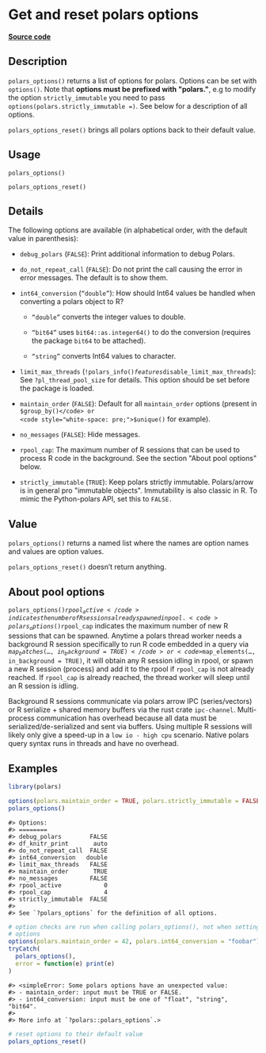 

# Get and reset polars options

[**Source code**](https://github.com/pola-rs/r-polars/tree/main/R/polars_options.R#L77)

## Description

<code>polars_options()</code> returns a list of options for polars.
Options can be set with <code>options()</code>. Note that
<strong>options must be prefixed with "polars."</strong>, e.g to modify
the option <code>strictly_immutable</code> you need to pass
<code>options(polars.strictly_immutable =)</code>. See below for a
description of all options.

<code>polars_options_reset()</code> brings all polars options back to
their default value.

## Usage

<pre><code class='language-R'>polars_options()

polars_options_reset()
</code></pre>

## Details

The following options are available (in alphabetical order, with the
default value in parenthesis):

<ul>
<li>

<code>debug_polars</code> (<code>FALSE</code>): Print additional
information to debug Polars.

</li>
<li>

<code>do_not_repeat_call</code> (<code>FALSE</code>): Do not print the
call causing the error in error messages. The default is to show them.

</li>
<li>

<code>int64_conversion</code> (<code>“double”</code>): How should Int64
values be handled when converting a polars object to R?

<ul>
<li>

<code>“double”</code> converts the integer values to double.

</li>
<li>

<code>“bit64”</code> uses <code>bit64::as.integer64()</code> to do the
conversion (requires the package <code>bit64</code> to be attached).

</li>
<li>

<code>“string”</code> converts Int64 values to character.

</li>
</ul>
</li>
<li>

<code>limit_max_threads</code>
(<code>!polars_info()$features$disable_limit_max_threads</code>): See
<code>?pl_thread_pool_size</code> for details. This option should be set
before the package is loaded.

</li>
<li>

<code>maintain_order</code> (<code>FALSE</code>): Default for all
<code>maintain_order</code> options (present in
<code style="white-space: pre;">$group_by()</code> or
<code style="white-space: pre;">$unique()</code> for example).

</li>
<li>

<code>no_messages</code> (<code>FALSE</code>): Hide messages.

</li>
<li>

<code>rpool_cap</code>: The maximum number of R sessions that can be
used to process R code in the background. See the section "About pool
options" below.

</li>
<li>

<code>strictly_immutable</code> (<code>TRUE</code>): Keep polars
strictly immutable. Polars/arrow is in general pro "immutable objects".
Immutability is also classic in R. To mimic the Python-polars API, set
this to <code>FALSE.</code>

</li>
</ul>

## Value

<code>polars_options()</code> returns a named list where the names are
option names and values are option values.

<code>polars_options_reset()</code> doesn’t return anything.

## About pool options

<code>polars_options()$rpool_active</code> indicates the number of R
sessions already spawned in pool.
<code>polars_options()$rpool_cap</code> indicates the maximum number of
new R sessions that can be spawned. Anytime a polars thread worker needs
a background R session specifically to run R code embedded in a query
via <code>$map_batches(…, in_background = TRUE)</code> or
<code>$map_elements(…, in_background = TRUE)</code>, it will obtain any
R session idling in rpool, or spawn a new R session (process) and add it
to the rpool if <code>rpool_cap</code> is not already reached. If
<code>rpool_cap</code> is already reached, the thread worker will sleep
until an R session is idling.

Background R sessions communicate via polars arrow IPC (series/vectors)
or R serialize + shared memory buffers via the rust crate
<code>ipc-channel</code>. Multi-process communication has overhead
because all data must be serialized/de-serialized and sent via buffers.
Using multiple R sessions will likely only give a speed-up in a
<code style="white-space: pre;">low io - high cpu</code> scenario.
Native polars query syntax runs in threads and have no overhead.

## Examples

``` r
library(polars)

options(polars.maintain_order = TRUE, polars.strictly_immutable = FALSE)
polars_options()
```

    #> Options:
    #> ========                         
    #> debug_polars        FALSE
    #> df_knitr_print       auto
    #> do_not_repeat_call  FALSE
    #> int64_conversion   double
    #> limit_max_threads   FALSE
    #> maintain_order       TRUE
    #> no_messages         FALSE
    #> rpool_active            0
    #> rpool_cap               4
    #> strictly_immutable  FALSE
    #> 
    #> See `?polars_options` for the definition of all options.

``` r
# option checks are run when calling polars_options(), not when setting
# options
options(polars.maintain_order = 42, polars.int64_conversion = "foobar")
tryCatch(
  polars_options(),
  error = function(e) print(e)
)
```

    #> <simpleError: Some polars options have an unexpected value:
    #> - maintain_order: input must be TRUE or FALSE.
    #> - int64_conversion: input must be one of "float", "string", "bit64".
    #> 
    #> More info at `?polars::polars_options`.>

``` r
# reset options to their default value
polars_options_reset()
```
